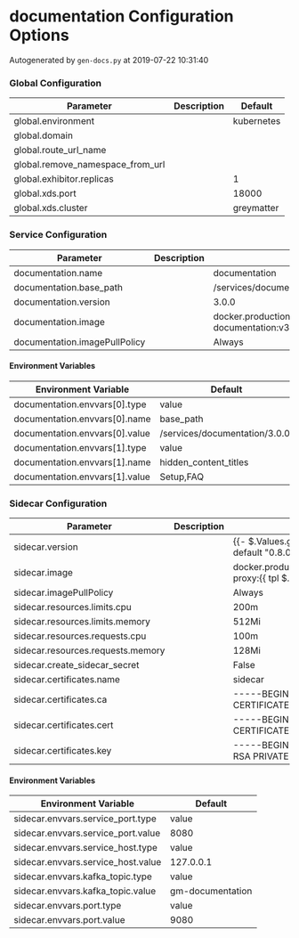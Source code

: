 # documentation Configuration Options

Autogenerated by `gen-docs.py` at 2019-07-22 10:31:40

### Global Configuration

|           Parameter            |Description| Default  |
|--------------------------------|-----------|----------|
|global.environment              |           |kubernetes|
|global.domain                   |           |          |
|global.route_url_name           |           |          |
|global.remove_namespace_from_url|           |          |
|global.exhibitor.replicas       |           |         1|
|global.xds.port                 |           |     18000|
|global.xds.cluster              |           |greymatter|

### Service Configuration

|          Parameter          |Description|                               Default                               |
|-----------------------------|-----------|---------------------------------------------------------------------|
|documentation.name           |           |documentation                                                        |
|documentation.base_path      |           |/services/documentation/3.0.0/                                       |
|documentation.version        |           |3.0.0                                                                |
|documentation.image          |           |docker.production.deciphernow.com/deciphernow/gm-documentation:v3.0.0|
|documentation.imagePullPolicy|           |Always                                                               |

#### Environment Variables

|     Environment Variable     |           Default            |
|------------------------------|------------------------------|
|documentation.envvars[0].type |value                         |
|documentation.envvars[0].name |base_path                     |
|documentation.envvars[0].value|/services/documentation/3.0.0/|
|documentation.envvars[1].type |value                         |
|documentation.envvars[1].name |hidden_content_titles         |
|documentation.envvars[1].value|Setup,FAQ                     |

### Sidecar Configuration

|            Parameter            |Description|                                          Default                                          |
|---------------------------------|-----------|-------------------------------------------------------------------------------------------|
|sidecar.version                  |           |{{- $.Values.global.documentation.sidecar.version \| default "0.8.0" }}                     |
|sidecar.image                    |           |docker.production.deciphernow.com/deciphernow/gm-proxy:{{ tpl $.Values.sidecar.version $ }}|
|sidecar.imagePullPolicy          |           |Always                                                                                     |
|sidecar.resources.limits.cpu     |           |200m                                                                                       |
|sidecar.resources.limits.memory  |           |512Mi                                                                                      |
|sidecar.resources.requests.cpu   |           |100m                                                                                       |
|sidecar.resources.requests.memory|           |128Mi                                                                                      |
|sidecar.create_sidecar_secret    |           |False                                                                                      |
|sidecar.certificates.name        |           |sidecar                                                                                    |
|sidecar.certificates.ca          |           |-----BEGIN CERTIFICATE----- ... -----END CERTIFICATE-----                                  |
|sidecar.certificates.cert        |           |-----BEGIN CERTIFICATE----- ... -----END CERTIFICATE-----                                  |
|sidecar.certificates.key         |           |-----BEGIN RSA PRIVATE KEY----- ... -----END RSA PRIVATE KEY-----                          |

#### Environment Variables

|       Environment Variable       |    Default     |
|----------------------------------|----------------|
|sidecar.envvars.service_port.type |value           |
|sidecar.envvars.service_port.value|8080            |
|sidecar.envvars.service_host.type |value           |
|sidecar.envvars.service_host.value|127.0.0.1       |
|sidecar.envvars.kafka_topic.type  |value           |
|sidecar.envvars.kafka_topic.value |gm-documentation|
|sidecar.envvars.port.type         |value           |
|sidecar.envvars.port.value        |9080            |

